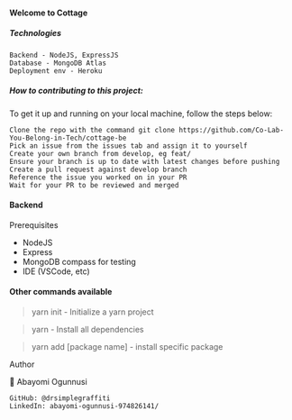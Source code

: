 #### Welcome to Cottage

##### Technologies
    Backend - NodeJS, ExpressJS
    Database - MongoDB Atlas
    Deployment env - Heroku

##### How to contributing to this project:
To get it up and running on your local machine, follow the steps below:

    Clone the repo with the command git clone https://github.com/Co-Lab-You-Belong-in-Tech/cottage-be
    Pick an issue from the issues tab and assign it to yourself
    Create your own branch from develop, eg feat/
    Ensure your branch is up to date with latest changes before pushing
    Create a pull request against develop branch
    Reference the issue you worked on in your PR
    Wait for your PR to be reviewed and merged


#### Backend
Prerequisites
   - NodeJS
   - Express
   - MongoDB compass for testing
   - IDE (VSCode, etc)

#### Other commands available
> yarn init - Initialize a yarn project

> yarn - Install all dependencies

> yarn add [package name] - install specific package
    

Author

👤 Abayomi Ogunnusi

    GitHub: @drsimplegraffiti
    LinkedIn: abayomi-ogunnusi-974826141/


